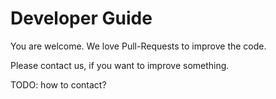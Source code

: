 # Developer Guide

You are welcome. We love Pull-Requests to improve the code.

Please contact us, if you want to improve something.

TODO: how to contact?